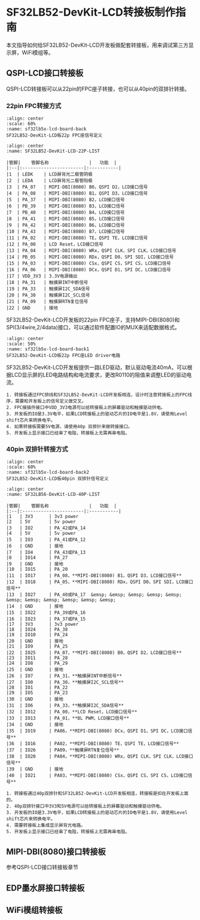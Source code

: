 # SF32LB52-DevKit-LCD转接板制作指南

本文指导如何给SF32LB52-DevKit-LCD开发板做配套转接板，用来调试第三方显示屏，WiFi模组等。

## QSPI-LCD接口转接板

QSPI-LCD转接板可以从22pin的FPC座子转接，也可以从40pin的双排针转接。

### 22pin FPC转接方式


```{figure} assets/52Kit-22p-FPC-pin-define.png
:align: center
:scale: 60%
:name: sf32lb5x-lcd-board-back
SF32LB52-DevKit-LCD板22p FPC座信号定义
```

```{table} SF32LB52-DevKit-LCD-22P分配
:align: center
:name: SF32LB52-DevKit-LCD-22P-LIST

|管脚|	管脚名称           	   |   功能  |
|:--|:-----------------------|:-----------|
|1  | LEDK    | LCD屏背光二极管阴极                     
|2  | LEDA    | LCD屏背光二极管阳极    
|3  | PA_07   | MIPI-DBI(8080) B0，QSPI D2，LCD接口信号 
|4  | PA_08   | MIPI-DBI(8080) B1，QSPI D3，LCD接口信号 
|5  | PA_37   | MIPI-DBI(8080) B2，LCD接口信号 
|6  | PB_39   | MIPI-DBI(8080) B3，LCD接口信号 
|7  | PB_40   | MIPI-DBI(8080) B4，LCD接口信号 
|8  | PA_41   | MIPI-DBI(8080) B5，LCD接口信号  
|9  | PA_42   | MIPI-DBI(8080) B6，LCD接口信号 
|10 | PA_43   | MIPI-DBI(8080) B7，LCD接口信号                 
|11 | PA_02   | MIPI-DBI(8080) TE，QSPI TE，LCD接口信号                   
|12 | PA_00   | LCD Reset，LCD接口信号 
|13 | PA_04   | MIPI-DBI(8080) WRx，QSPI CLK，SPI CLK，LCD接口信号 
|14 | PB_05   | MIPI-DBI(8080) RDx，QSPI D0，SPI SDI，LCD接口信号         
|15 | PA_03   | MIPI-DBI(8080) CSx，QSPI CS，SPI CS，LCD接口信号             
|16 | PA_06   | MIPI-DBI(8080) DCx，QSPI D1，SPI DC，LCD接口信号 
|17 | VDD_3V3 | 3.3V电源输出 
|18 | PA_31   | 触摸屏INT中断信号
|19 | PA_33   | 触摸屏I2C_SDA信号 
|20 | PA_30   | 触摸屏I2C_SCL信号 
|21 | PA_09   | 触摸屏RTN复位信号 
|22 | GND     | 接地                         

```
SF32LB52-DevKit-LCD开发板的22pin FPC座子，支持MIPI-DBI(8080)和SPI(3/4wire,2/4data)接口，可以通过软件配置IO的MUX来适配数据格式。

```{figure} assets/52Kit-LED-driver.png
:align: center
:scale: 50%
:name: sf32lb5x-lcd-board-back1
SF32LB52-DevKit-LCD板22p FPC座LED driver电路
```

SF32LB52-DevKit-LCD开发板提供一路LED驱动，默认驱动电流40mA，可以根据LCD显示屏的LED电路结构和电流要求，更改R0110的阻值来调整LED的驱动电流。

```{important}
1. 转接板通过FPC排线和SF32LB52-DevKit-LCD开发板相连，设计时注意转接板上的FPC线序，需要和开发板上的信号定义做交叉。
2. FPC接插件接口中VDD_3V3电源可以给转接板上的屏幕驱动和触摸驱动供电。
3. 开发板的IO是3.3V电平，如果LCD转接板上的驱动芯片的IO电平是1.8V，请使用Level shift芯片来转换电平。
4. 如果转接板需要5V电源，请使用40p 双排针来做转接接口。
5. 开发板上显示接口已经串了电阻，转接板上无需再串电阻。
```

### 40pin 双排针转接方式

```{figure} assets/52Kit-2x20p-pin-define.png
:align: center
:scale: 60%
:name: sf32lb5x-lcd-board-back2
SF32LB52-DevKit-LCD板40pin 双排针信号定义
```
```{table} SF32LB56-DevKit-LCD-40P信号定义
:align: center
:name: SF32LB56-DevKit-LCD-40P-LIST

|管脚|	管脚名称           	   |   功能  |
|:--|:-----------------------|:-----------|
|1   | 3V3      | 3v3 power                 
|2   | 5V       | 5v power   
|3   | IO2      | PA_42或PA_14   
|4   | 5V       | 5v power        
|5   | IO3      | PA_41或PA_12     
|6   | GND      | 接地    
|7   | IO4      | PA_43或PA_13    
|8   | IO14     | PA_27   
|9   | GND      | 接地    
|10  | IO15     | PA_20     
|11  | IO17     | PA_08，**MIPI-DBI(8080) B1，QSPI D3，LCD接口信号**   
|12  | IO18     | PA_05，**MIPI-DBI(8080) RDx，QSPI D0，SPI SDI，LCD接口信号** 
|13  | IO27     | PA_40或PA_17  &emsp; &emsp; &emsp; &emsp; &emsp; &emsp; &emsp; &emsp; &emsp; &emsp; &emsp;               
|14  | GND      | 接地         
|15  | IO22     | PA_39或PA_16         
|16  | IO23     | PA_37或PA_15                  
|17  | 3V3      | 3v3 power       
|18  | IO24     | PA_38    
|19  | IO10     | PA_24    
|20  | GND      | 接地      
|21  | IO9      | PA_25       
|22  | IO25     | PA_07，**MIPI-DBI(8080) B0，QSPI D2，LCD接口信号**       
|23  | IO11     | PA_28       
|24  | IO8      | PA_29       
|25  | GND      | 接地       
|26  | IO7      | PA_31，**触摸屏INT中断信号**       
|27  | IO0      | PA_30，**触摸屏I2C_SCL信号**       
|28  | IO1      | PA_22       
|29  | IO5      | PA_23       
|30  | GND      | 接地      
|31  | IO6      | PA_33，**触摸屏I2C_SDA信号**       
|32  | IO12     | PA_00，**LCD Reset，LCD接口信号**       
|33  | IO13     | PA_01，**BL PWM，LCD接口信号**       
|34  | GND      | 接地       
|35  | IO19     | PA06，**MIPI-DBI(8080) DCx，QSPI D1，SPI DC，LCD接口信号**        
|36  | IO16     | PA02，**MIPI-DBI(8080) TE，QSPI TE，LCD接口信号**        
|37  | IO26     | PA09，**触摸屏RTN复位信号**      
|38  | IO20     | PA04，**MIPI-DBI(8080) WRx，QSPI CLK，SPI CLK，LCD接口信号**      
|39  | GND      | 接地       
|40  | IO21     | PA03，**MIPI-DBI(8080) CSx，QSPI CS，SPI CS，LCD接口信号**            

```
```{important}
1. 转接板通过40p双排针和SF32LB52-DevKit-LCD开发板相连，转接板是扣在开发板上面的。
2. 40p双排针接口中3V3和5V电源可以给转接板上的屏幕驱动和触摸驱动供电。
3. 开发板的IO是3.3V电平，如果LCD转接板上的驱动芯片的IO电平是1.8V，请使用Level shift芯片来转换电平。
4. 需要转接板上集成显示屏背光电路。
5. 开发板上显示接口已经串了电阻，转接板上无需再串电阻。
```
## MIPI-DBI(8080)接口转接板

参考QSPI-LCD接口转接板章节

## EDP墨水屏接口转接板


## WiFi模组转接板



